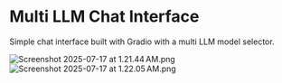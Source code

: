 # Multi LLM Chat Interface
Simple chat interface built with Gradio with a multi LLM model selector. 

![Screenshot 2025-07-17 at 1.21.44 AM.png](images/Screenshot%202025-07-17%20at%201.21.44%E2%80%AFAM.png)
![Screenshot 2025-07-17 at 1.22.05 AM.png](images/Screenshot%202025-07-17%20at%201.22.05%E2%80%AFAM.png)
